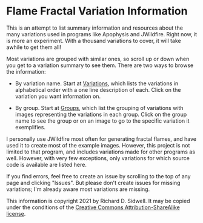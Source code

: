 # Flame Fractal Variation Information
This is an attempt to list summary information and resources about the many variations used in programs like Apophysis and JWildfire. Right now, it is more an experiment. With a thousand variations to cover, it will take awhile to get them all!

Most variations are grouped with similar ones, so scroll up or down when you get to a variation summary to see them. There are two ways to browse the information:

* By variation name. Start at [Variations](Variations.md), which lists the variations in alphabetical order with a one line description of each. Click on the variation you want information on.

* By group. Start at [Groups](Groups.md), which list the grouping of variations with images representing the variations in each group. Click on the group name to see the group or on an image to go to the specific variation it exemplifies.

I personally use JWildfire most often for generating fractal flames, and have used it to create most of the example images. However, this project is not limited to that program, and includes variations made for other programs as well. However, with very few exceptions, only variations for which source code is available are listed here.

If you find errors, feel free to create an issue by scrolling to the top of any page and clicking "Issues". But please don't create issues for missing variations; I'm already aware most variations are missing.

This information is copyright 2021 by Richard D. Sidwell. It may be copied under the conditions of the [Creative Commons Attribution-ShareAlike license](LICENSE.txt).
